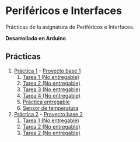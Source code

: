 # Periféricos e Interfaces

Prácticas de la asignatura de Periféricos e Interfaces.

**Desarrollado en Arduino**

## Prácticas

1. [Práctica 1](./pract-1/) - [Proyecto base 1](./pract-1/23-24_plab1_base.pdsprj)
   1. [Tarea 1 (No entregable)](./pract-1/711-t1-salidas-digitales.ino)
   2. [Tarea 2 (No entregable)](./pract-1/712-t2-comunicacion-serie.ino)
   3. [Tarea 3 (No entregable)](./pract-1/713-t3-sincronizacion-por-consulta-de-estado.ino)
   4. [Tarea 4 (No entregable)](./pract-1/714-t4-visualizacion-sincronizada-por-interrupcion-externa.ino)
   5. [Práctica entregable](./pract-1/721-especificaciones-de-diseno.ino)
   6. [Sensor de temperatura](./pract-1/722-sensor-de-temperatura.ino)
2. [Práctica 2](./pract-2/) - [Proyecto base 2](./pract-2/23-24_plab2_base.pdsprj)
   1. [Tarea 1 (No entregable)](./pract-2/411-t1-generacion-de-senales-en-modo-normal.ino)
   2. [Tarea 2 (No entregable)](./pract-2/412-t2-generacion-de-senales-en-modo-ctc.ino)
   3. [Tarea 2 (No entregable)](./pract-2/413-t3-generacion-de-senales-en-modo-fast-pwm.ino)
